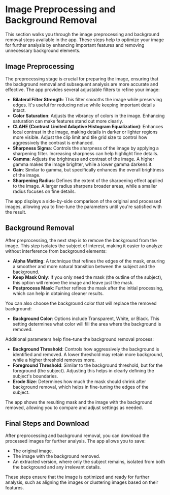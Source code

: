 # Image Preprocessing and Background Removal

This section walks you through the image preprocessing and background removal steps available in the app. These steps help to optimize your image for further analysis by enhancing important features and removing unnecessary background elements.

## Image Preprocessing

The preprocessing stage is crucial for preparing the image, ensuring that the background removal and subsequent analysis are more accurate and effective. The app provides several adjustable filters to refine your image:

- **Bilateral Filter Strength**: This filter smooths the image while preserving edges. It's useful for reducing noise while keeping important details intact.
- **Color Saturation**: Adjusts the vibrancy of colors in the image. Enhancing saturation can make features stand out more clearly.
- **CLAHE (Contrast Limited Adaptive Histogram Equalization)**: Enhances local contrast in the image, making details in darker or lighter regions more visible. Adjust the clip limit and tile grid size to control how aggressively the contrast is enhanced.
- **Sharpness Sigma**: Controls the sharpness of the image by applying a sharpening filter. Increasing sharpness can help highlight fine details.
- **Gamma**: Adjusts the brightness and contrast of the image. A higher gamma makes the image brighter, while a lower gamma darkens it.
- **Gain**: Similar to gamma, but specifically enhances the overall brightness of the image.
- **Sharpening Radius**: Defines the extent of the sharpening effect applied to the image. A larger radius sharpens broader areas, while a smaller radius focuses on fine details.

The app displays a side-by-side comparison of the original and processed images, allowing you to fine-tune the parameters until you're satisfied with the result.

##  Background Removal

After preprocessing, the next step is to remove the background from the image. This step isolates the subject of interest, making it easier to analyze without interference from background elements:

- **Alpha Matting**: A technique that refines the edges of the mask, ensuring a smoother and more natural transition between the subject and the background.
- **Keep Mask Only**: If you only need the mask (the outline of the subject), this option will remove the image and leave just the mask.
- **Postprocess Mask**: Further refines the mask after the initial processing, which can help in obtaining cleaner results.

You can also choose the background color that will replace the removed background:

- **Background Color**: Options include Transparent, White, or Black. This setting determines what color will fill the area where the background is removed.

Additional parameters help fine-tune the background removal process:

- **Background Threshold**: Controls how aggressively the background is identified and removed. A lower threshold may retain more background, while a higher threshold removes more.
- **Foreground Threshold**: Similar to the background threshold, but for the foreground (the subject). Adjusting this helps in clearly defining the subject's boundaries.
- **Erode Size**: Determines how much the mask should shrink after background removal, which helps in fine-tuning the edges of the subject.

The app shows the resulting mask and the image with the background removed, allowing you to compare and adjust settings as needed.

## Final Steps and Download

After preprocessing and background removal, you can download the processed images for further analysis. The app allows you to save:

- The original image.
- The image with the background removed.
- An extracted version, where only the subject remains, isolated from both the background and any irrelevant details.

These steps ensure that the image is optimized and ready for further analysis, such as aligning the images or clustering images based on their features.
